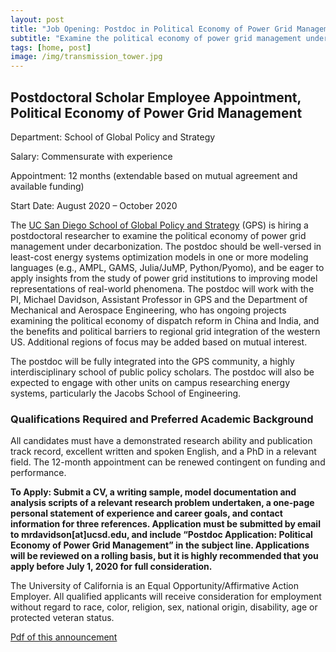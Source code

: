 ```yaml
---
layout: post
title: "Job Opening: Postdoc in Political Economy of Power Grid Management"
subtitle: "Examine the political economy of power grid management under decarbonization"
tags: [home, post]
image: /img/transmission_tower.jpg
---
```


## Postdoctoral Scholar Employee Appointment, Political Economy of Power Grid Management
Department: School of Global Policy and Strategy

Salary: Commensurate with experience

Appointment: 12 months (extendable based on mutual agreement and available funding)

Start Date: August 2020 – October 2020

The [UC San Diego School of Global Policy and Strategy](http://gps.ucsd.edu/) (GPS) is hiring a postdoctoral researcher to examine the political economy of power grid management under decarbonization. The postdoc should be well-versed in least-cost energy systems optimization models in one or more modeling languages (e.g., AMPL, GAMS, Julia/JuMP, Python/Pyomo), and be eager to apply insights from the study of power grid institutions to improving model representations of real-world phenomena. The postdoc will work with the PI, Michael Davidson, Assistant Professor in GPS and the Department of Mechanical and Aerospace Engineering, who has ongoing projects examining the political economy of dispatch reform in China and India, and the benefits and political barriers to regional grid integration of the western US. Additional regions of focus may be added based on mutual interest.

The postdoc will be fully integrated into the GPS community, a highly interdisciplinary school of public policy scholars. The postdoc will also be expected to engage with other units on campus researching energy systems, particularly the Jacobs School of Engineering.

### Qualifications Required and Preferred Academic Background

All candidates must have a demonstrated research ability and publication track record, excellent written and spoken English, and a PhD in a relevant field. The 12-month appointment can be renewed contingent on funding and performance.

**To Apply: Submit a CV, a writing sample, model documentation and analysis scripts of a relevant research problem undertaken, a one-page personal statement of experience and career goals, and contact information for three references. Application must be submitted by email to mrdavidson[at]ucsd.edu, and include “Postdoc Application: Political Economy of Power Grid Management” in the subject line.
Applications will be reviewed on a rolling basis, but it is highly recommended that you apply before July 1, 2020 for full consideration.**

The University of California is an Equal Opportunity/Affirmative Action Employer. All qualified applicants will receive consideration for employment without regard to race, color, religion, sex, national origin, disability, age or protected veteran status.

[Pdf of this announcement](https://drive.google.com/file/d/1IyWytUCuvtlAn4hOYWmIkh_4GDH47aET/view?usp=sharing)

